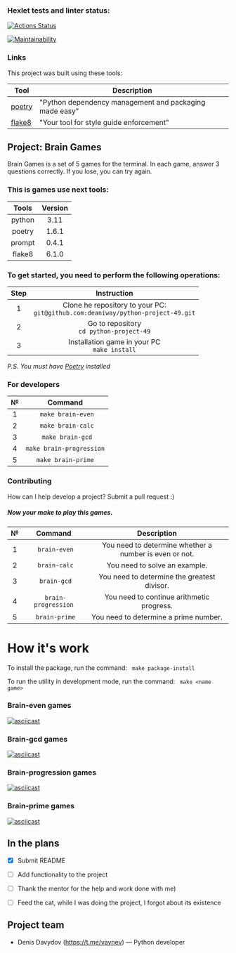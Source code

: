 ### Hexlet tests and linter status:
[![Actions Status](https://github.com/deaniway/python-project-49/actions/workflows/hexlet-check.yml/badge.svg)](https://github.com/deaniway/python-project-49/actions)

[![Maintainability](https://api.codeclimate.com/v1/badges/77d97412b5a1275a9fe6/maintainability)](https://codeclimate.com/github/deaniway/python-project-49/maintainability)

### Links

This project was built using these tools:

| Tool                                                                        | Description                                            |
|-----------------------------------------------------------------------------|--------------------------------------------------------|
| [poetry](https://python-poetry.org/)                                        | "Python dependency management and packaging made easy" |
| [flake8](https://flake8.pycqa.org/)                                         | "Your tool for style guide enforcement"                |       

## Project: Brain Games

Brain Games is a set of 5 games for the terminal.
In each game, answer 3 questions correctly.
If you lose, you can try again.

### This is games use next tools:

| Tools  | Version |
|:------:|:-------:|
| python |  3.11   |
| poetry |  1.6.1  |
| prompt |  0.4.1  |
| flake8 |  6.1.0  |


### To get started, you need to perform the following operations:

| Step |                                     Instruction                                     |
|:----:|:-----------------------------------------------------------------------------------:|
|  1   | Clone he repository to your PC:<br/>`git@github.com:deaniway/python-project-49.git` |
|  2   |                     Go to repository<br/>`cd python-project-49`                     |
|  3   |                   Installation game in your PC<br/>`make install`                   | 

*P.S.* *You must have [Poetry](https://python-poetry.org) installed*

### For developers

|  №   |         Command          | 
|:----:|:------------------------:| 
|  1   |    ` make brain-even`    |
|  2   |    ` make brain-calc`    |
|  3   |    ` make brain-gcd`     |
|  4   | `make brain-progression` |
|  5   |    `make brain-prime`    |      



### Contributing

How can I help develop a project? Submit a pull request :)


##### Now your make to play this games.

|  №   |       Command        |                      Description                       |
|:----:|:--------------------:|:------------------------------------------------------:|
|  1   |    ` brain-even`     | You need to determine whether a number is even or not. |
|  2   |    ` brain-calc`     |             You need to solve an example.              |
|  3   |     ` brain-gcd`     |      You need to determine the greatest divisor.       |
|  4   | ` brain-progression` |       You need to continue arithmetic progress.        |
|  5   |    ` brain-prime`    |         You need to determine a prime number.          |


# How it's work
To install the package, run the command: ` make package-install`

To run the utility in development mode, run the command: ` make <name game>`

### Brain-even games
[![asciicast](https://asciinema.org/a/tvkNIpQs8m5Sj1FM8ijDpeqtY.svg)](https://asciinema.org/a/tvkNIpQs8m5Sj1FM8ijDpeqtY)
### Brain-gcd games
[![asciicast](https://asciinema.org/a/twcRRtucxHyIzgDcNzkDkKgVI.svg)](https://asciinema.org/a/twcRRtucxHyIzgDcNzkDkKgVI)

### Brain-progression games
[![asciicast](https://asciinema.org/a/nwUWusfyt8ct4iEioXRHDJOf0.svg)](https://asciinema.org/a/nwUWusfyt8ct4iEioXRHDJOf0)

### Brain-prime games
[![asciicast](https://asciinema.org/a/dwnAKtBQNNFhAwJs9ZcGlVJQd.svg)](https://asciinema.org/a/dwnAKtBQNNFhAwJs9ZcGlVJQd)

## In the plans
- [x] Submit README
- [ ] Add functionality to the project
- [ ] Thank the mentor for the help and work done with me)
- [ ] Feed the cat, while I was doing the project, I forgot about its existence


## Project team
- Denis Davydov (https://t.me/vaynev) — Python developer
